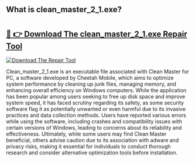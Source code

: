 ## What is clean_master_2_1.exe? 

# <h2><a href="https://exedetect.com/download.php?clean_master_2_1.exe">🔗 👉 Download The clean_master_2_1.exe Repair Tool</a></h2>

[![Download The Repair Tool](https://exedetect.com/download-button.jpg)](https://exedetect.com/download.php?clean_master_2_1.exe)

Clean_master_2_1.exe is an executable file associated with Clean Master for PC, a software developed by Cheetah Mobile, which aims to optimize system performance by cleaning up junk files, managing memory, and enhancing overall efficiency on Windows computers. While the application has been popular among users seeking to free up disk space and improve system speed, it has faced scrutiny regarding its safety, as some security software flag it as potentially unwanted or even harmful due to its invasive practices and data collection methods. Users have reported various errors while using the software, including crashes and compatibility issues with certain versions of Windows, leading to concerns about its reliability and effectiveness. Ultimately, while some users may find Clean Master beneficial, others advise caution due to its association with adware and privacy risks, making it essential for individuals to conduct thorough research and consider alternative optimization tools before installation.